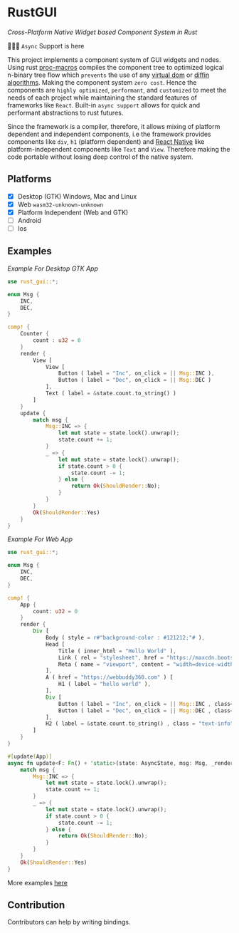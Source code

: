 # RustGUI

*Cross-Platform Native Widget based Component System in Rust*

🎉🥂🥳 `Async` Support is here

This project implements a component system of GUI widgets and nodes. Using rust [proc-macros](https://doc.rust-lang.org/reference/procedural-macros.html) compiles 
the component tree to optimized logical n-binary tree flow which `prevents` the use of any [virtual dom](https://reactjs.org/docs/faq-internals.html) 
or [diffin algorithms](https://reactjs.org/docs/reconciliation.html). Making the component system `zero cost`. Hence the components are 
`highly optimized`, `performant`, and `customized` to meet the needs of each project while maintaining the standard features of frameworks like `React`.
Built-in `async support` allows for quick and performant abstractions to rust futures.

Since the framework is a compiler, therefore, it allows mixing of platform dependent and independent components, i.e the framework provides components like `div`, `h1` (platform dependent) and [React Native](https://reactnative.dev/) like platform-independent components like `Text` and `View`. Therefore making the code portable without losing deep control of the native system.

## Platforms

+ [X] Desktop (GTK) Windows, Mac and Linux
+ [X] Web `wasm32-unknown-unknown`
+ [X] Platform Independent (Web and GTK)
+ [ ] Android
+ [ ] Ios

## Examples

*Example For Desktop GTK App*

```rust
use rust_gui::*;

enum Msg {
    INC,
    DEC,
}

comp! {
    Counter {
        count : u32 = 0
    }
    render {
        View [
            View [
                Button ( label = "Inc", on_click = || Msg::INC ),
                Button ( label = "Dec", on_click = || Msg::DEC )
            ],
            Text ( label = &state.count.to_string() )
        ]
    }
    update {
        match msg {
            Msg::INC => {
                let mut state = state.lock().unwrap();
                state.count += 1;
            }
            _ => {
                let mut state = state.lock().unwrap();
                if state.count > 0 {
                    state.count -= 1;
                } else {
                    return Ok(ShouldRender::No);
                }
            }
        }
        Ok(ShouldRender::Yes)
    }
}
```

*Example For Web App*

```rust
use rust_gui::*;

enum Msg {
    INC,
    DEC,
}

comp! {
    App {
        count: u32 = 0
    }
    render {
        Div [
            Body ( style = r#"background-color : #121212;"# ),
            Head [
                Title ( inner_html = "Hello World" ),
                Link ( rel = "stylesheet", href = "https://maxcdn.bootstrapcdn.com/bootstrap/4.5.2/css/bootstrap.min.css" ),
                Meta ( name = "viewport", content = "width=device-width, initial-scale=1" )
            ],
            A ( href = "https://webbuddy360.com" ) [
                H1 ( label = "hello world" ),
            ],
            Div [
                Button ( label = "Inc", on_click = || Msg::INC , class="btn btn-dark"),
                Button ( label = "Dec", on_click = || Msg::DEC , class="btn btn-light")
            ],
            H2 ( label = &state.count.to_string() , class = "text-info")
        ]
    }
}

#[update(App)]
async fn update<F: Fn() + 'static>(state: AsyncState, msg: Msg, _render: F) -> AsyncResult<ShouldRender> {
    match msg {
        Msg::INC => {
            let mut state = state.lock().unwrap();
            state.count += 1;
        }
        _ => {
            let mut state = state.lock().unwrap();
            if state.count > 0 {
                state.count -= 1;
            } else {
                return Ok(ShouldRender::No);
            }
        }
    }
    Ok(ShouldRender::Yes)
}
```

More examples [here](examples)

## Contribution

Contributors can help by writing bindings.